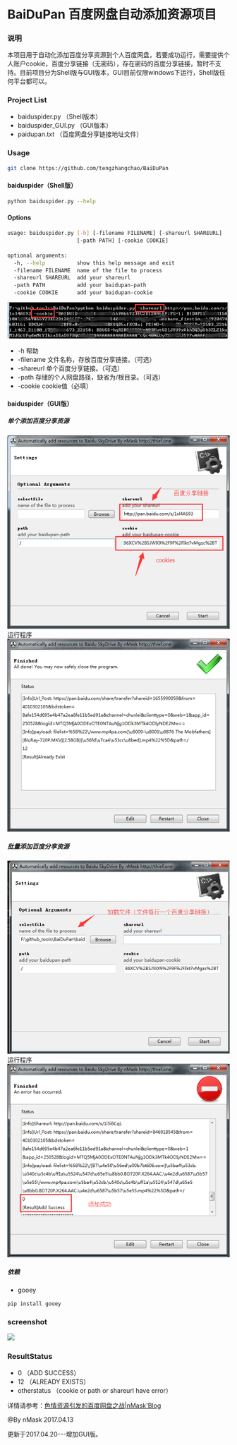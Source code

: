# BaiDuPan 百度网盘自动添加资源项目

### 说明
本项目用于自动化添加百度分享资源到个人百度网盘，若要成功运行，需要提供个人账户cookie，百度分享链接（无密码），存在密码的百度分享链接，暂时不支持。目前项目分为Shell版与GUI版本，GUI目前仅限windows下运行，Shell版任何平台都可以。

### Project List
* baiduspider.py  （Shell版本）
* baiduspider_GUI.py （GUI版本）
* paidupan.txt  （百度网盘分享链接地址文件）

### Usage
```bash
git clone https://github.com/tengzhangchao/BaiDuPan
```
#### baiduspider（Shell版）
```bash
python baiduspider.py --help
```
#### Options
```bash
usage: baiduspider.py [-h] [-filename FILENAME] [-shareurl SHAREURL]
                      [-path PATH] [-cookie COOKIE]

optional arguments:
  -h, --help          show this help message and exit
  -filename FILENAME  name of the file to process
  -shareurl SHAREURL  add your shareurl
  -path PATH          add your baidupan-path
  -cookie COOKIE      add your baidupan-cookie
```

![](/image/cmd_1.png)

* -h 帮助
* -filename 文件名称，存放百度分享链接。（可选）
* -shareurl 单个百度分享链接。（可选）
* -path     存储的个人网盘路径，缺省为/根目录。（可选）
* -cookie   cookie值（必填）

#### baiduspider（GUI版）
##### 单个添加百度分享资源
![](/image/gui_1.png)
运行程序
![](/image/gui_2.png)
##### 批量添加百度分享资源
![](/image/gui_3.png)
运行程序
![](/image/gui_4.png)
##### 依赖
* gooey

```bash
pip install gooey
```

### screenshot
![](http://thief.one/upload_image/20170412/11.png)

### ResultStatus
* 0  （ADD SUCCESS）
* 12 （ALREADY EXISTS）
* otherstatus （cookie or path or shareurl have error）


详情请参考：[色情资源引发的百度网盘之战|nMask'Blog](http://thief.one/2017/04/12/2/)


@By nMask
2017.04.13

更新于2017.04.20---增加GUI版。
